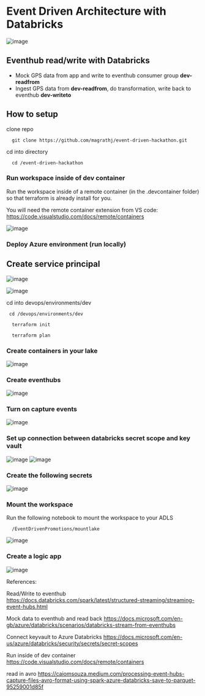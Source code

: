 
# Event Driven Architecture with Databricks

![image](https://user-images.githubusercontent.com/26692441/143684953-b1ee22e8-290d-4724-905e-c270835dd825.png)

## Eventhub read/write with Databricks

* Mock GPS data from app and write to eventhub consumer group **dev-readfrom**
* Ingest GPS data from **dev-readfrom**, do transformation, write back to eventhub **dev-writeto**

## How to setup

clone repo
``` 
  git clone https://github.com/magrathj/event-driven-hackathon.git
```

cd into directory
``` 
  cd /event-driven-hackathon
```

### Run workspace inside of dev container

Run the workspace inside of a remote container (in the .devcontainer folder) so that terraform is already install for you. 

You will need the remote container extension from VS code: https://code.visualstudio.com/docs/remote/containers

![image](https://user-images.githubusercontent.com/26692441/143688846-c243ddc7-96ac-427b-926d-94e7b0cfd278.png)


### Deploy Azure environment (run locally)

## Create service principal 

![image](https://user-images.githubusercontent.com/26692441/143719428-c87c19b6-85a3-4d9b-9889-2105fb90f9e1.png)

![image](https://user-images.githubusercontent.com/26692441/143719517-9daa9710-50c7-4037-b83a-f34ac414b26d.png)


cd into devops/environments/dev

```
 cd /devops/environments/dev
```

```
  terraform init
```

```
  terraform plan
```

### Create containers in your lake 
![image](https://user-images.githubusercontent.com/26692441/143689302-2bf222f9-1571-4e37-9f4f-22277806f05b.png)


### Create eventhubs
![image](https://user-images.githubusercontent.com/26692441/143689332-41819d3f-65f5-4bf1-8b41-099b09b3c672.png)

### Turn on capture events
![image](https://user-images.githubusercontent.com/26692441/143689371-565e4965-b174-4b5c-836e-56e8441f0e6b.png)



### Set up connection between databricks secret scope and key vault
![image](https://user-images.githubusercontent.com/26692441/143688624-d0a6a756-df6a-4ba7-a8be-a9f6fdfd7ec6.png)
![image](https://user-images.githubusercontent.com/26692441/143688635-8b722a56-d982-4c79-9851-e31a0939afdb.png)

### Create the following secrets
![image](https://user-images.githubusercontent.com/26692441/143689542-66a60cb3-2583-4452-8363-f5b499773bb6.png)

### Mount the workspace 

Run the following notebook to mount the workspace to your ADLS 
```
  /EventDrivenPromotions/mountlake
```

![image](https://user-images.githubusercontent.com/26692441/143689635-b3436407-e521-4602-b9f0-ba9f80cff5b4.png)


### Create a logic app

![image](https://user-images.githubusercontent.com/26692441/143720320-8802cc2f-251a-4e2d-8cdc-4d7c7b6e175c.png)


References:

Read/Write to eventhub 
https://docs.databricks.com/spark/latest/structured-streaming/streaming-event-hubs.html

Mock data to eventhub and read back
https://docs.microsoft.com/en-gb/azure/databricks/scenarios/databricks-stream-from-eventhubs

Connect keyvault to Azure Databricks
https://docs.microsoft.com/en-us/azure/databricks/security/secrets/secret-scopes

Run inside of dev container
https://code.visualstudio.com/docs/remote/containers

read in avro 
https://caiomsouza.medium.com/processing-event-hubs-capture-files-avro-format-using-spark-azure-databricks-save-to-parquet-95259001d85f
